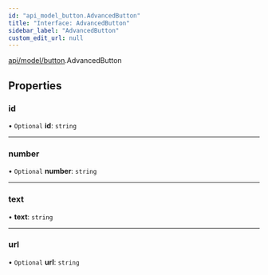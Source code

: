 ```yaml
---
id: "api_model_button.AdvancedButton"
title: "Interface: AdvancedButton"
sidebar_label: "AdvancedButton"
custom_edit_url: null
---
```


[api/model/button](/api/modules/api_model_button.md).AdvancedButton

## Properties

### id

• `Optional` **id**: `string`

___

### number

• `Optional` **number**: `string`

___

### text

• **text**: `string`

___

### url

• `Optional` **url**: `string`
